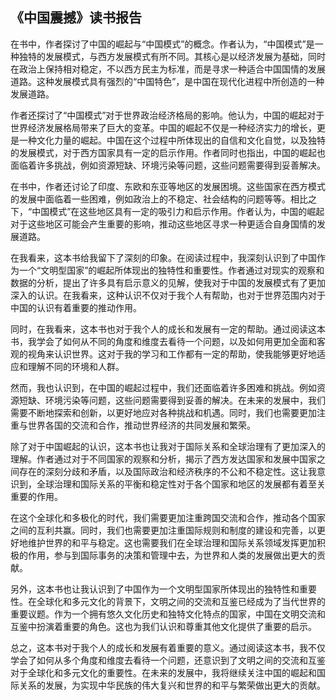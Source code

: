 ## 《中国震撼》读书报告

在书中，作者探讨了中国的崛起与“中国模式”的概念。作者认为，“中国模式”是一种独特的发展模式，与西方发展模式有所不同。其核心是以经济发展为基础，同时在政治上保持相对稳定，不以西方民主为标准，而是寻求一种适合中国国情的发展道路。这种发展模式具有强烈的“中国特色”，是中国在现代化进程中所创造的一种发展道路。

作者还探讨了“中国模式”对于世界政治经济格局的影响。他认为，中国的崛起对于世界经济发展格局带来了巨大的变革。中国的崛起不仅是一种经济实力的增长，更是一种文化力量的崛起。中国在这个过程中所体现出的自信和文化自觉，以及独特的发展模式，对于西方国家具有一定的启示作用。作者同时也指出，中国的崛起也面临着许多挑战，例如资源短缺、环境污染等问题，这些问题需要得到妥善解决。

在书中，作者还讨论了印度、东欧和东亚等地区的发展困境。这些国家在西方模式的发展中面临着一些困难，例如政治上的不稳定、社会结构的问题等等。相比之下，“中国模式”在这些地区具有一定的吸引力和启示作用。作者认为，中国的崛起对于这些地区可能会产生重要的影响，推动这些地区寻求一种更适合自身国情的发展道路。

在我看来，这本书给我留下了深刻的印象。在阅读过程中，我深刻认识到了中国作为一个“文明型国家”的崛起所体现出的独特性和重要性。作者通过对现实的观察和数据的分析，提出了许多具有启示意义的见解，使我对于中国的发展模式有了更加深入的认识。在我看来，这种认识不仅对于我个人有帮助，也对于世界范围内对于中国的认识有着重要的推动作用。

同时，在我看来，这本书也对于我个人的成长和发展有一定的帮助。通过阅读这本书，我学会了如何从不同的角度和维度去看待一个问题，以及如何用更加全面和客观的视角来认识世界。这对于我的学习和工作都有一定的帮助，使我能够更好地适应和理解不同的环境和人群。

然而，我也认识到，在中国的崛起过程中，我们还面临着许多困难和挑战。例如资源短缺、环境污染等问题，这些问题需要得到妥善的解决。在未来的发展中，我们需要不断地探索和创新，以更好地应对各种挑战和机遇。同时，我们也需要更加注重与世界各国的交流和合作，推动世界经济的共同发展和繁荣。

除了对于中国崛起的认识，这本书也让我对于国际关系和全球治理有了更加深入的理解。作者通过对于不同国家的观察和分析，揭示了西方发达国家和发展中国家之间存在的深刻分歧和矛盾，以及国际政治和经济秩序的不公和不稳定性。这让我意识到，全球治理和国际关系的平衡和稳定性对于各个国家和地区的发展都有着至关重要的作用。

在这个全球化和多极化的时代，我们需要更加注重跨国交流和合作，推动各个国家之间的互利共赢。同时，我们也需要更加注重国际规则和制度的建设和完善，以更好地维护世界的和平与稳定。这也需要我们在全球治理和国际关系领域发挥更加积极的作用，参与到国际事务的决策和管理中去，为世界和人类的发展做出更大的贡献。

另外，这本书也让我认识到了中国作为一个文明型国家所体现出的独特性和重要性。在全球化和多元文化的背景下，文明之间的交流和互鉴已经成为了当代世界的重要议题。作为一个拥有悠久文化历史和独特文化特点的国家，中国在文明交流和互鉴中扮演着重要的角色。这也为我们认识和尊重其他文化提供了重要的启示。

总之，这本书对于我个人的成长和发展有着重要的意义。通过阅读这本书，我不仅学会了如何从多个角度和维度去看待一个问题，还意识到了文明之间的交流和互鉴对于全球化和多元文化的重要性。在未来的发展中，我将继续关注中国的崛起和国际关系的发展，为实现中华民族的伟大复兴和世界的和平与繁荣做出更大的贡献。